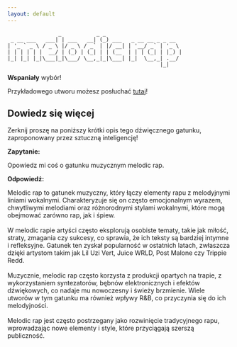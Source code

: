 ```yaml
---
layout: default
---
```


```
                _           _ _                        
 _ __ ___   ___| | ___   __| (_) ___   _ __ __ _ _ __  
| '_ ` _ \ / _ \ |/ _ \ / _` | |/ __| | '__/ _` | '_ \ 
| | | | | |  __/ | (_) | (_| | | (__  | | | (_| | |_) |
|_| |_| |_|\___|_|\___/ \__,_|_|\___| |_|  \__,_| .__/ 
                                                |_|    
```
**Wspaniały** wybór!

Przykładowego utworu możesz posłuchać [tutaj](https://p.scdn.co/mp3-preview/5375749526c97f47a4dd645ca575a107c3423c13)!
## Dowiedz się więcej
Zerknij proszę na poniższy krótki opis tego dźwięcznego gatunku, zaproponowany przez sztuczną inteligencję!



**Zapytanie:**

Opowiedz mi coś o gatunku muzycznym melodic rap.

**Odpowiedź:**

Melodic rap to gatunek muzyczny, który łączy elementy rapu z melodyjnymi liniami wokalnymi. Charakteryzuje się on często emocjonalnym wyrazem, chwytliwymi melodiami oraz różnorodnymi stylami wokalnymi, które mogą obejmować zarówno rap, jak i śpiew. <br><br>W melodic rapie artyści często eksplorują osobiste tematy, takie jak miłość, straty, zmagania czy sukcesy, co sprawia, że ich teksty są bardziej intymne i refleksyjne. Gatunek ten zyskał popularność w ostatnich latach, zwłaszcza dzięki artystom takim jak Lil Uzi Vert, Juice WRLD, Post Malone czy Trippie Redd.<br><br>Muzycznie, melodic rap często korzysta z produkcji opartych na trapie, z wykorzystaniem syntezatorów, bębnów elektronicznych i efektów dźwiękowych, co nadaje mu nowoczesny i świeży brzmienie. Wiele utworów w tym gatunku ma również wpływy R&B, co przyczynia się do ich melodyjności.<br><br>Melodic rap jest często postrzegany jako rozwinięcie tradycyjnego rapu, wprowadzając nowe elementy i style, które przyciągają szerszą publiczność.